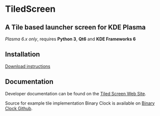 # TiledScreen
## A Tile based launcher screen for KDE Plasma

_Plasma 6.x only_, requires **Python 3**, **Qt6** and **KDE Frameworks 6**


## Installation

[Download instructions](https://kavinunethsara.github.io/tiledscreen/download)

## Documentation

Developer documentation can be found on the [Tiled Screen Web Site](https://kavinunethsara.github.io/tiledscreen/docs).

Source for example tile implementation Binary Clock is available on [Binary Clock Github](https://github.com/kavinunethsara/BinaryclockTile/).

